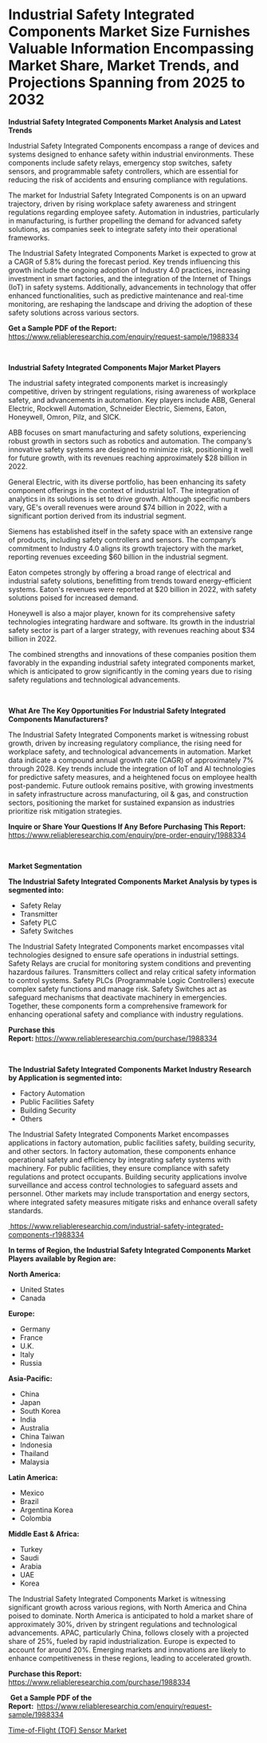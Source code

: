 <p><h1>Industrial Safety Integrated Components Market Size Furnishes Valuable Information Encompassing Market Share, Market Trends, and Projections Spanning from 2025 to 2032</h1></p><p><strong>Industrial Safety Integrated Components Market Analysis and Latest Trends</strong></p>
<p><p>Industrial Safety Integrated Components encompass a range of devices and systems designed to enhance safety within industrial environments. These components include safety relays, emergency stop switches, safety sensors, and programmable safety controllers, which are essential for reducing the risk of accidents and ensuring compliance with regulations. </p><p>The market for Industrial Safety Integrated Components is on an upward trajectory, driven by rising workplace safety awareness and stringent regulations regarding employee safety. Automation in industries, particularly in manufacturing, is further propelling the demand for advanced safety solutions, as companies seek to integrate safety into their operational frameworks. </p><p>The Industrial Safety Integrated Components Market is expected to grow at a CAGR of 5.8% during the forecast period. Key trends influencing this growth include the ongoing adoption of Industry 4.0 practices, increasing investment in smart factories, and the integration of the Internet of Things (IoT) in safety systems. Additionally, advancements in technology that offer enhanced functionalities, such as predictive maintenance and real-time monitoring, are reshaping the landscape and driving the adoption of these safety solutions across various sectors.</p></p>
<p><strong>Get a Sample PDF of the Report:&nbsp;</strong> <a href="https://www.reliableresearchiq.com/enquiry/request-sample/1988334?utm_campaign=2243&utm_medium=2&utm_source=Github&utm_content=ia&utm_term=13022025&utm_id=industrial-safety-integrated-components">https://www.reliableresearchiq.com/enquiry/request-sample/1988334</a></p>
<p>&nbsp;</p>
<p><strong>Industrial Safety Integrated Components Major Market Players</strong></p>
<p><p>The industrial safety integrated components market is increasingly competitive, driven by stringent regulations, rising awareness of workplace safety, and advancements in automation. Key players include ABB, General Electric, Rockwell Automation, Schneider Electric, Siemens, Eaton, Honeywell, Omron, Pilz, and SICK.</p><p>ABB focuses on smart manufacturing and safety solutions, experiencing robust growth in sectors such as robotics and automation. The company’s innovative safety systems are designed to minimize risk, positioning it well for future growth, with its revenues reaching approximately $28 billion in 2022.</p><p>General Electric, with its diverse portfolio, has been enhancing its safety component offerings in the context of industrial IoT. The integration of analytics in its solutions is set to drive growth. Although specific numbers vary, GE's overall revenues were around $74 billion in 2022, with a significant portion derived from its industrial segment.</p><p>Siemens has established itself in the safety space with an extensive range of products, including safety controllers and sensors. The company’s commitment to Industry 4.0 aligns its growth trajectory with the market, reporting revenues exceeding $60 billion in the industrial segment.</p><p>Eaton competes strongly by offering a broad range of electrical and industrial safety solutions, benefitting from trends toward energy-efficient systems. Eaton's revenues were reported at $20 billion in 2022, with safety solutions poised for increased demand.</p><p>Honeywell is also a major player, known for its comprehensive safety technologies integrating hardware and software. Its growth in the industrial safety sector is part of a larger strategy, with revenues reaching about $34 billion in 2022.</p><p>The combined strengths and innovations of these companies position them favorably in the expanding industrial safety integrated components market, which is anticipated to grow significantly in the coming years due to rising safety regulations and technological advancements.</p></p>
<p>&nbsp;</p>
<p><strong>What Are The Key Opportunities For Industrial Safety Integrated Components Manufacturers?</strong></p>
<p><p>The Industrial Safety Integrated Components market is witnessing robust growth, driven by increasing regulatory compliance, the rising need for workplace safety, and technological advancements in automation. Market data indicate a compound annual growth rate (CAGR) of approximately 7% through 2028. Key trends include the integration of IoT and AI technologies for predictive safety measures, and a heightened focus on employee health post-pandemic. Future outlook remains positive, with growing investments in safety infrastructure across manufacturing, oil & gas, and construction sectors, positioning the market for sustained expansion as industries prioritize risk mitigation strategies.</p></p>
<p><strong>Inquire or Share Your Questions If Any Before Purchasing This Report:</strong> <a href="https://www.reliableresearchiq.com/enquiry/pre-order-enquiry/1988334?utm_campaign=2243&utm_medium=2&utm_source=Github&utm_content=ia&utm_term=13022025&utm_id=industrial-safety-integrated-components">https://www.reliableresearchiq.com/enquiry/pre-order-enquiry/1988334</a></p>
<p>&nbsp;</p>
<p><strong>Market Segmentation</strong></p>
<p><strong>The Industrial Safety Integrated Components Market Analysis by types is segmented into:</strong></p>
<p><ul><li>Safety Relay</li><li>Transmitter</li><li>Safety PLC</li><li>Safety Switches</li></ul></p>
<p><p>The Industrial Safety Integrated Components market encompasses vital technologies designed to ensure safe operations in industrial settings. Safety Relays are crucial for monitoring system conditions and preventing hazardous failures. Transmitters collect and relay critical safety information to control systems. Safety PLCs (Programmable Logic Controllers) execute complex safety functions and manage risk. Safety Switches act as safeguard mechanisms that deactivate machinery in emergencies. Together, these components form a comprehensive framework for enhancing operational safety and compliance with industry regulations.</p></p>
<p><strong>Purchase this Report:&nbsp;</strong><a href="https://www.reliableresearchiq.com/purchase/1988334?utm_campaign=2243&utm_medium=2&utm_source=Github&utm_content=ia&utm_term=13022025&utm_id=industrial-safety-integrated-components">https://www.reliableresearchiq.com/purchase/1988334</a></p>
<p>&nbsp;</p>
<p><strong>The Industrial Safety Integrated Components Market Industry Research by Application is segmented into:</strong></p>
<p><ul><li>Factory Automation</li><li>Public Facilities Safety</li><li>Building Security</li><li>Others</li></ul></p>
<p><p>The Industrial Safety Integrated Components Market encompasses applications in factory automation, public facilities safety, building security, and other sectors. In factory automation, these components enhance operational safety and efficiency by integrating safety systems with machinery. For public facilities, they ensure compliance with safety regulations and protect occupants. Building security applications involve surveillance and access control technologies to safeguard assets and personnel. Other markets may include transportation and energy sectors, where integrated safety measures mitigate risks and enhance overall safety standards.</p></p>
<p><a href="https://www.reliableresearchiq.com/industrial-safety-integrated-components-r1988334?utm_campaign=2243&utm_medium=2&utm_source=Github&utm_content=ia&utm_term=13022025&utm_id=industrial-safety-integrated-components">&nbsp;https://www.reliableresearchiq.com/industrial-safety-integrated-components-r1988334</a></p>
<p><strong>In terms of Region, the Industrial Safety Integrated Components Market Players available by Region are:</strong></p>
<p>
    <p> <strong> North America: </strong>
        <ul>
            <li>United States</li>
            <li>Canada</li>
        </ul>
        </p> 
    <p> <strong> Europe: </strong>
        <ul>
            <li>Germany</li>
            <li>France</li>
            <li>U.K.</li>
            <li>Italy</li>
            <li>Russia</li>
        </ul>
        </p> 
    <p> <strong> Asia-Pacific: </strong>
        <ul>
            <li>China</li>
            <li>Japan</li>
            <li>South Korea</li>
            <li>India</li>
            <li>Australia</li>
            <li>China Taiwan</li>
            <li>Indonesia</li>
            <li>Thailand</li>
            <li>Malaysia</li>
        </ul>
        </p> 
    <p> <strong> Latin America: </strong>
        <ul>
            <li>Mexico</li>
            <li>Brazil</li>
            <li>Argentina Korea</li>
            <li>Colombia</li>
        </ul>
        </p> 
    <p> <strong> Middle East & Africa: </strong>
        <ul>
            <li>Turkey</li>
            <li>Saudi</li>
            <li>Arabia</li>
            <li>UAE</li>
            <li>Korea</li>
        </ul>
    </p>
    </p>
<p><p>The Industrial Safety Integrated Components Market is witnessing significant growth across various regions, with North America and China poised to dominate. North America is anticipated to hold a market share of approximately 30%, driven by stringent regulations and technological advancements. APAC, particularly China, follows closely with a projected share of 25%, fueled by rapid industrialization. Europe is expected to account for around 20%. Emerging markets and innovations are likely to enhance competitiveness in these regions, leading to accelerated growth.</p></p>
<p><strong>Purchase this Report: </strong><a href="https://www.reliableresearchiq.com/purchase/1988334?utm_campaign=2243&utm_medium=2&utm_source=Github&utm_content=ia&utm_term=13022025&utm_id=industrial-safety-integrated-components">https://www.reliableresearchiq.com/purchase/1988334</a></p>
<p>&nbsp;<strong>Get a Sample PDF of the Report:&nbsp;&nbsp;</strong><a href="https://www.reliableresearchiq.com/enquiry/request-sample/1988334?utm_campaign=2243&utm_medium=2&utm_source=Github&utm_content=ia&utm_term=13022025&utm_id=industrial-safety-integrated-components">https://www.reliableresearchiq.com/enquiry/request-sample/1988334</a></p>
<p><strong></strong></p>
<p><p><a href="https://github.com/norbeludie83/Market-Research-Report-List-1/blob/main/time-of-flight-tof-sensor-market.md?utm_campaign=2243&utm_medium=2&utm_source=Github&utm_content=ia&utm_term=13022025&utm_id=industrial-safety-integrated-components">Time-of-Flight (TOF) Sensor Market</a></p></p>